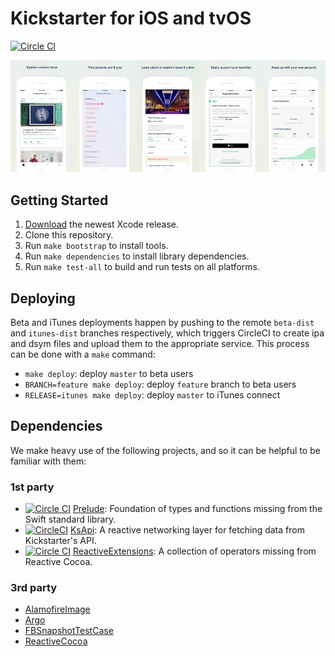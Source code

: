 # Kickstarter for iOS and tvOS

[![Circle CI](https://circleci.com/gh/kickstarter/kickstarter-tv.svg?style=svg&circle-token=2b61f76d12b127455820924f347fd9e6697da9dc)](https://circleci.com/gh/kickstarter/kickstarter-tv)

![Kickstarter for iOS](.github/app.jpg)

## Getting Started

1. [Download](https://developer.apple.com/xcode/download/) the newest Xcode release.
1. Clone this repository.
1. Run `make bootstrap` to install tools.
1. Run `make dependencies` to install library dependencies.
1. Run `make test-all` to build and run tests on all platforms.

## Deploying

Beta and iTunes deployments happen by pushing to the remote `beta-dist` and `itunes-dist` branches respectively, which triggers CircleCI to create ipa and dsym files and upload them to the appropriate service. This process can be done with a `make` command:

* `make deploy`: deploy `master` to beta users
* `BRANCH=feature make deploy`: deploy `feature` branch to beta users
* `RELEASE=itunes make deploy`: deploy `master` to iTunes connect

## Dependencies

We make heavy use of the following projects, and so it can be helpful to be familiar with them:

### 1st party

* [![Circle CI](https://circleci.com/gh/kickstarter/Kickstarter-Prelude.svg?style=svg&circle-token=ddbeef5e5b970496ddf6d7c81d60367eee16aa32)](https://circleci.com/gh/kickstarter/Kickstarter-Prelude) [Prelude](https://github.com/kickstarter/Kickstarter-Prelude): Foundation of types and functions missing from the Swift standard library.
* [![CircleCI](https://circleci.com/gh/kickstarter/ios-ksapi.svg?style=svg)](https://circleci.com/gh/kickstarter/ios-ksapi) [KsApi](https://github.com/kickstarter/ios-ksapi): A reactive networking layer for fetching data from Kickstarter's API.
* [![Circle CI](https://circleci.com/gh/kickstarter/Kickstarter-ReactiveExtensions.svg?style=svg&circle-token=87cb6246722fd8b503516bcdcf84e64256f86470)](https://circleci.com/gh/kickstarter/Kickstarter-ReactiveExtensions) [ReactiveExtensions](https://github.com/kickstarter/Kickstarter-ReactiveExtensions): A collection of operators missing from Reactive Cocoa.

### 3rd party

* [AlamofireImage](https://github.com/Alamofire/AlamofireImage)
* [Argo](https://github.com/thoughtbot/Argo)
* [FBSnapshotTestCase](https://github.com/facebook/ios-snapshot-test-case)
* [ReactiveCocoa](https://github.com/ReactiveCocoa/ReactiveCocoa)
